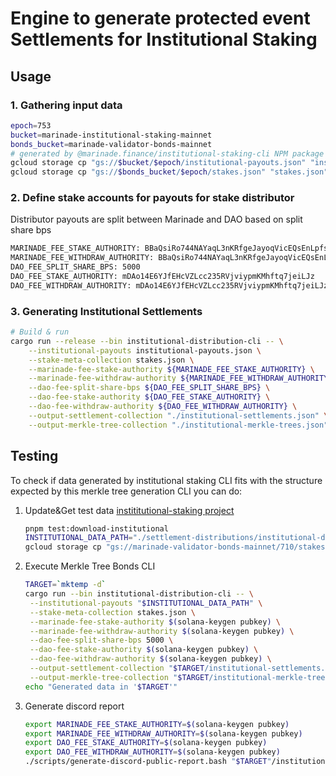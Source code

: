 # Engine to generate protected event Settlements for Institutional Staking

## Usage

### 1. Gathering input data

```bash
epoch=753
bucket=marinade-institutional-staking-mainnet
bonds_bucket=marinade-validator-bonds-mainnet
# generated by @marinade.finance/institutional-staking-cli NPM package
gcloud storage cp "gs://$bucket/$epoch/institutional-payouts.json" "institutional-payouts.json"
gcloud storage cp "gs://$bonds_bucket/$epoch/stakes.json" "stakes.json"
```

### 2. Define stake accounts for payouts for stake distributor

Distributor payouts are split between Marinade and DAO based on split share bps

```bash
MARINADE_FEE_STAKE_AUTHORITY: BBaQsiRo744NAYaqL3nKRfgeJayoqVicEQsEnLpfsJ6x
MARINADE_FEE_WITHDRAW_AUTHORITY: BBaQsiRo744NAYaqL3nKRfgeJayoqVicEQsEnLpfsJ6x
DAO_FEE_SPLIT_SHARE_BPS: 5000
DAO_FEE_STAKE_AUTHORITY: mDAo14E6YJfEHcVZLcc235RVjviypmKMhftq7jeiLJz
DAO_FEE_WITHDRAW_AUTHORITY: mDAo14E6YJfEHcVZLcc235RVjviypmKMhftq7jeiLJz
```

### 3. Generating Institutional Settlements

```bash
# Build & run
cargo run --release --bin institutional-distribution-cli -- \
    --institutional-payouts institutional-payouts.json \
    --stake-meta-collection stakes.json \
    --marinade-fee-stake-authority ${MARINADE_FEE_STAKE_AUTHORITY} \
    --marinade-fee-withdraw-authority ${MARINADE_FEE_WITHDRAW_AUTHORITY} \
    --dao-fee-split-share-bps ${DAO_FEE_SPLIT_SHARE_BPS} \
    --dao-fee-stake-authority ${DAO_FEE_STAKE_AUTHORITY} \
    --dao-fee-withdraw-authority ${DAO_FEE_WITHDRAW_AUTHORITY} \
    --output-settlement-collection "./institutional-settlements.json" \
    --output-merkle-tree-collection "./institutional-merkle-trees.json"
```

## Testing

To check if data generated by institutional staking
CLI fits with the structure expected by this
merkle tree generation CLI you can do:

1. Update&Get test data [instititutional-staking project](https://github.com/marinade-finance/institutional-staking)
   ```sh
   pnpm test:download-institutional
   INSTITUTIONAL_DATA_PATH="./settlement-distributions/institutional-distribution/tests/fixtures/output-prime-payouts.json"
   gcloud storage cp "gs://marinade-validator-bonds-mainnet/710/stakes.json" "stakes.json"
   ```
2. Execute Merkle Tree Bonds CLI

   ```bash
   TARGET=`mktemp -d`
   cargo run --bin institutional-distribution-cli -- \
    --institutional-payouts "$INSTITUTIONAL_DATA_PATH" \
    --stake-meta-collection stakes.json \
    --marinade-fee-stake-authority $(solana-keygen pubkey) \
    --marinade-fee-withdraw-authority $(solana-keygen pubkey) \
    --dao-fee-split-share-bps 5000 \
    --dao-fee-stake-authority $(solana-keygen pubkey) \
    --dao-fee-withdraw-authority $(solana-keygen pubkey) \
    --output-settlement-collection "$TARGET/institutional-settlements.json" \
    --output-merkle-tree-collection "$TARGET/institutional-merkle-trees.json"
   echo "Generated data in '$TARGET'"
   ```

3. Generate discord report
   ```bash
   export MARINADE_FEE_STAKE_AUTHORITY=$(solana-keygen pubkey)
   export MARINADE_FEE_WITHDRAW_AUTHORITY=$(solana-keygen pubkey)
   export DAO_FEE_STAKE_AUTHORITY=$(solana-keygen pubkey)
   export DAO_FEE_WITHDRAW_AUTHORITY=$(solana-keygen pubkey)
   ./scripts/generate-discord-public-report.bash "$TARGET"/institutional-settlements.json "Institutional"
   ```
